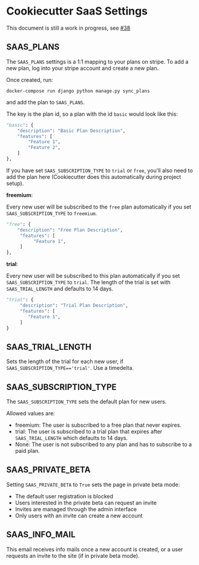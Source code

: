 # Cookiecutter SaaS Settings

This document is still a work in progress, see [#38](https://github.com/jayfk/cookiecutter-saas/issues/38)

## SAAS_PLANS

The `SAAS_PLANS` settings is a 1:1 mapping to your plans on stripe. To add a new plan, log into your stripe account and create a new plan.

Once created, run:

    docker-compose run django python manage.py sync_plans

and add the plan to `SAAS_PLANS`.

The key is the plan id, so a plan with the id `basic` would look like this:

```python
"basic": {
    "description": "Basic Plan Description",
    "features": [
        "Feature 1",
        "Feature 2",
    ]
},
```

If you have set `SAAS_SUBSCRIPTION_TYPE` to `trial` or `free`, you'll also need to add the plan here 
(Cookiecutter does this automatically during project setup). 

**freemium**:

Every new user will be subscribed to the `free` plan automatically if you set `SAAS_SUBSCRIPTION_TYPE` to `freemium`.

```python
"free": {
    "description": "Free Plan Description",
     "features": [
          "Feature 1",
     ]
},
```

**trial**:

Every new user will be subscribed to this plan automatically if you set `SAAS_SUBSCRIPTION_TYPE` to `trial`. 
The length of the trial is set with `SAAS_TRIAL_LENGTH` and defaults to 14 days.

```python
"trial": {
     "description": "Trial Plan Description",
     "features": [
        "Feature 1",
     ]
}
```

## SAAS_TRIAL_LENGTH

Sets the length of the trial for each new user, if `SAAS_SUBSCRIPTION_TYPE=='trial'`. Use a timedelta.

## SAAS_SUBSCRIPTION_TYPE

The `SAAS_SUBSCRIPTION_TYPE` sets the default plan for new users. 

Allowed values are:
- freemium: The user is subscribed to a free plan that never expires.
- trial: The user is subscribed to a trial plan that expires after `SAAS_TRIAL_LENGTH` which defaults to 14 days.
- None: The user is not subscribed to any plan and has to subscribe to a paid plan.

## SAAS_PRIVATE_BETA

Setting `SAAS_PRIVATE_BETA` to `True` sets the page in private beta mode:

- The default user registration is blocked
- Users interested in the private beta can request an invite
- Invites are managed through the admin interface
- Only users with an invite can create a new account

## SAAS_INFO_MAIL

This email receives info mails once a new account is created, or a user requests an invite to the site (if in private beta mode).
